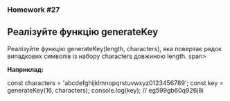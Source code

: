 ### Homework #27
## Реалізуйте функцію generateKey
Реалізуйте функцію generateKey(length, characters), 
яка повертає рядок випадкових символів із набору characters довжиною length. span>


**Наприклад:**

const characters = 'abcdefghijklmnopqrstuvwxyz0123456789';
const key = generateKey(16, characters);
console.log(key); // eg599gb60q926j8i
